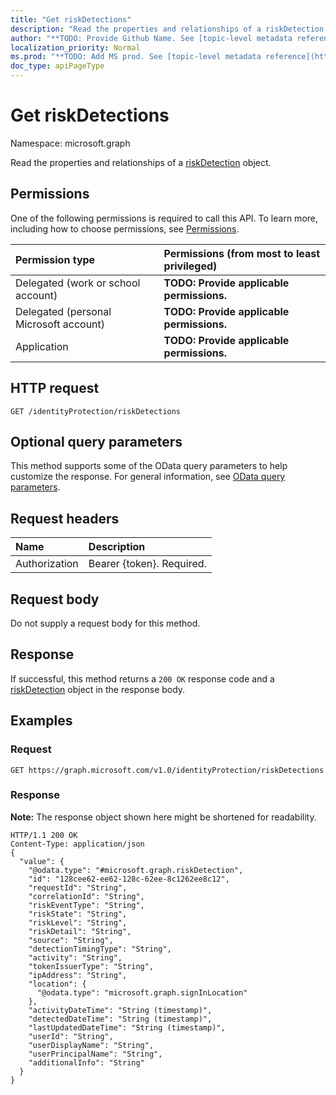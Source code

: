```yaml
---
title: "Get riskDetections"
description: "Read the properties and relationships of a riskDetection object."
author: "**TODO: Provide Github Name. See [topic-level metadata reference](https://msgo.azurewebsites.net/add/document/guidelines/metadata.html#topic-level-metadata)**"
localization_priority: Normal
ms.prod: "**TODO: Add MS prod. See [topic-level metadata reference](https://msgo.azurewebsites.net/add/document/guidelines/metadata.html#topic-level-metadata)**"
doc_type: apiPageType
---
```


# Get riskDetections
Namespace: microsoft.graph

Read the properties and relationships of a [riskDetection](../resources/riskdetection.md) object.

## Permissions
One of the following permissions is required to call this API. To learn more, including how to choose permissions, see [Permissions](/concepts/permissions-reference.md).

|Permission type|Permissions (from most to least privileged)|
|:---|:---|
|Delegated (work or school account)|**TODO: Provide applicable permissions.**|
|Delegated (personal Microsoft account)|**TODO: Provide applicable permissions.**|
|Application|**TODO: Provide applicable permissions.**|

## HTTP request

<!-- {
  "blockType": "ignored"
}
-->
``` http
GET /identityProtection/riskDetections
```

## Optional query parameters
This method supports some of the OData query parameters to help customize the response. For general information, see [OData query parameters](/graph/query-parameters).

## Request headers
|Name|Description|
|:---|:---|
|Authorization|Bearer {token}. Required.|

## Request body
Do not supply a request body for this method.

## Response

If successful, this method returns a `200 OK` response code and a [riskDetection](../resources/riskdetection.md) object in the response body.

## Examples

### Request
<!-- {
  "blockType": "request",
  "name": "get_riskdetection"
}
-->
``` http
GET https://graph.microsoft.com/v1.0/identityProtection/riskDetections
```


### Response
**Note:** The response object shown here might be shortened for readability.
<!-- {
  "blockType": "response",
  "truncated": true,
  "@odata.type": "microsoft.graph.riskDetection"
}
-->
``` http
HTTP/1.1 200 OK
Content-Type: application/json
{
  "value": {
    "@odata.type": "#microsoft.graph.riskDetection",
    "id": "128cee62-ee62-128c-62ee-8c1262ee8c12",
    "requestId": "String",
    "correlationId": "String",
    "riskEventType": "String",
    "riskState": "String",
    "riskLevel": "String",
    "riskDetail": "String",
    "source": "String",
    "detectionTimingType": "String",
    "activity": "String",
    "tokenIssuerType": "String",
    "ipAddress": "String",
    "location": {
      "@odata.type": "microsoft.graph.signInLocation"
    },
    "activityDateTime": "String (timestamp)",
    "detectedDateTime": "String (timestamp)",
    "lastUpdatedDateTime": "String (timestamp)",
    "userId": "String",
    "userDisplayName": "String",
    "userPrincipalName": "String",
    "additionalInfo": "String"
  }
}
```

